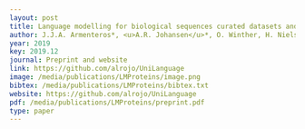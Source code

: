 ```yaml
--- 
layout: post
title: Language modelling for biological sequences curated datasets and baselines
author: J.J.A. Armenteros*, <u>A.R. Johansen</u>*, O. Winther, H. Nielsen (*equal contribution)
year: 2019
key: 2019.12
journal: Preprint and website
link: https://github.com/alrojo/UniLanguage
image: /media/publications/LMProteins/image.png
bibtex: /media/publications/LMProteins/bibtex.txt
website: https://github.com/alrojo/UniLanguage
pdf: /media/publications/LMProteins/preprint.pdf
type: paper
---
```

